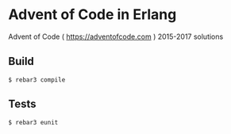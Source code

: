 Advent of Code in Erlang
=====

Advent of Code ( https://adventofcode.com ) 2015-2017 solutions



Build
-----

    $ rebar3 compile

Tests
-----

    $ rebar3 eunit
